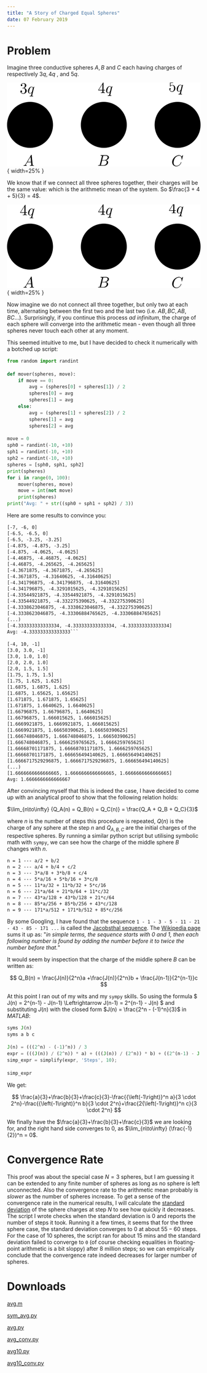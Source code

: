 ```yaml
---
title: "A Story of Charged Equal Spheres"
date: 07 February 2019
---
```


# Problem

Imagine three conductive spheres $A, B$ and $C$ each having charges of respectively $3q, 4q$ , and $5q$.

![](images/ch0.png){ width=25% }


We know that if we connect all three spheres together, their charges will be the same value: which is the arithmetic mean of the system. So $\frac{3 + 4 + 5}{3} = 4$.

![](images/ch1.png){ width=25% }

Now imagine we do not connect all three together, but only two at each time, alternating between the first two and the last two (i.e. $AB, BC, AB, BC ...$). Surprisingly, if you continue this process _ad infinitum_, the charge of each sphere will converge into the arithmetic mean - even though all three spheres never touch each other at any moment.

This seemed intuitive to me, but I have decided to check it numerically with a botched up script:

```python
from random import randint

def mover(spheres, move):
    if move == 0:
        avg = (spheres[0] + spheres[1]) / 2
        spheres[0] = avg
        spheres[1] = avg
    else:
        avg = (spheres[1] + spheres[2]) / 2
        spheres[1] = avg
        spheres[2] = avg

move = 0
sph0 = randint(-10, +10)
sph1 = randint(-10, +10)
sph2 = randint(-10, +10)
spheres = [sph0, sph1, sph2]
print(spheres)
for i in range(0, 100):
    mover(spheres, move)
    move = int(not move)
    print(spheres)
print("Avg: " + str((sph0 + sph1 + sph2) / 3))
```

Here are some results to convince you:

```
[-7, -6, 0]
[-6.5, -6.5, 0]
[-6.5, -3.25, -3.25]
[-4.875, -4.875, -3.25]
[-4.875, -4.0625, -4.0625]
[-4.46875, -4.46875, -4.0625]
[-4.46875, -4.265625, -4.265625]
[-4.3671875, -4.3671875, -4.265625]
[-4.3671875, -4.31640625, -4.31640625]
[-4.341796875, -4.341796875, -4.31640625]
[-4.341796875, -4.3291015625, -4.3291015625]
[-4.33544921875, -4.33544921875, -4.3291015625]
[-4.33544921875, -4.332275390625, -4.332275390625]
[-4.3338623046875, -4.3338623046875, -4.332275390625]
[-4.3338623046875, -4.33306884765625, -4.33306884765625]
(...)
[-4.333333333333334, -4.333333333333334, -4.333333333333334]
Avg: -4.333333333333333```

[-4, 10, -1]
[3.0, 3.0, -1]
[3.0, 1.0, 1.0]
[2.0, 2.0, 1.0]
[2.0, 1.5, 1.5]
[1.75, 1.75, 1.5]
[1.75, 1.625, 1.625]
[1.6875, 1.6875, 1.625]
[1.6875, 1.65625, 1.65625]
[1.671875, 1.671875, 1.65625]
[1.671875, 1.6640625, 1.6640625]
[1.66796875, 1.66796875, 1.6640625]
[1.66796875, 1.666015625, 1.666015625]
[1.6669921875, 1.6669921875, 1.666015625]
[1.6669921875, 1.66650390625, 1.66650390625]
[1.666748046875, 1.666748046875, 1.66650390625]
[1.666748046875, 1.6666259765625, 1.6666259765625]
[1.66668701171875, 1.66668701171875, 1.6666259765625]
[1.66668701171875, 1.666656494140625, 1.666656494140625]
[1.6666717529296875, 1.6666717529296875, 1.666656494140625]
(...)
[1.6666666666666665, 1.6666666666666665, 1.6666666666666665]
Avg: 1.6666666666666667
```

After convincing myself that this is indeed the case, I have decided to come up with an analytical proof to show that the following relation holds:

$\lim_{n\to\infty} {Q_A(n) = Q_B(n) = Q_C(n)} = \frac{Q_A + Q_B + Q_C}{3}$

where $n$ is the number of steps this procedure is repeated, $Q(n)$ is the charge of any sphere at the step $n$ and $Q_{A, B, C}$ are the initial charges of the respective spheres. By running a similar python script but utilising symbolic math with `sympy`, we can see how the charge of the middle sphere $B$ changes with $n$.


```
n = 1 --- a/2 + b/2
n = 2 --- a/4 + b/4 + c/2
n = 3 --- 3*a/8 + 3*b/8 + c/4
n = 4 --- 5*a/16 + 5*b/16 + 3*c/8
n = 5 --- 11*a/32 + 11*b/32 + 5*c/16
n = 6 --- 21*a/64 + 21*b/64 + 11*c/32
n = 7 --- 43*a/128 + 43*b/128 + 21*c/64
n = 8 --- 85*a/256 + 85*b/256 + 43*c/128
n = 9 --- 171*a/512 + 171*b/512 + 85*c/256
```


By some Googling, I have found that the sequence `1 - 1 - 3 - 5 - 11 - 21 - 43 - 85 - 171 ...` is called the [Jacobsthal sequence](https://oeis.org/A001045). The [Wikipedia page](https://en.wikipedia.org/wiki/Jacobsthal_number) sums it up as: "_in simple terms, the sequence starts with 0 and 1, then each following number is found by adding the number before it to twice the number before that._"

It would seem by inspection that the charge of the middle sphere $B$ can be written as:

$$
Q_B(n) = \frac{J(n)}{2^n}a +\frac{J(n)}{2^n}b + \frac{J(n-1)}{2^{n-1}}c
$$

At this point I ran out of my wits and my `sympy` skills. So using the formula $ J(n) = 2^{n-1} - J(n-1) \Leftrightarrow J(n-1) = 2^{n-1} - J(n) $ and substituting $J(n)$ with the closed form $J(n) = \frac{2^n - (-1)^n}{3}$ in _MATLAB_:

```octave
syms J(n)
syms a b c

J(n) = (((2^n) - (-1)^n)) / 3
expr = (((J(n)) / (2^n)) * a) + (((J(n)) / (2^n)) * b) + ((2^(n-1) - J(n)) / (2^(n-1))) * c ;
simp_expr = simplify(expr, 'Steps', 10);

simp_expr
```

We get:

$$
\frac{a}{3}+\frac{b}{3}+\frac{c}{3}-\frac{{\left(-1\right)}^n a}{3 \cdot 2^n}-\frac{{\left(-1\right)}^n b}{3 \cdot 2^n}+\frac{2{\left(-1\right)}^n c}{3 \cdot 2^n}
$$

We finally have the $\frac{a}{3}+\frac{b}{3}+\frac{c}{3}$ we are looking for, and the right hand side converges to $0$, as $\lim_{n\to\infty} (\frac{-1}{2})^n = 0$.

# Convergence Rate

This proof was about the special case $N = 3$ spheres, but I am guessing it can be extended to any finite number of spheres as long as no sphere is left unconnected. Also the convergence rate to the arithmetic mean probably is _slower_ as the number of spheres increase. To get a sense of the convergence rate in the numerical results, I will calculate the [standard deviation](http://mathworld.wolfram.com/StandardDeviation.html) of the sphere charges at step $N$ to see how quickly it decreases. The script I wrote checks when the standard deviation is $0$ and reports the number of steps it took. Running it a few times, it seems that for the three sphere case, the standard deviation converges to $0$ at about $55-60$ steps. For the case of 10 spheres, the script ran for about 15 mins and the standard deviation failed to converge to `0` (of course checking equalities in floating-point arithmetic is a bit sloppy) after 8 million steps; so we can empirically conclude that the convergence rate indeed decreases for larger number of spheres.


# Downloads

[avg.m](files/avg.m)

[sym_avg.py](files/sym_avg.py)

[avg.py](files/avg.py)

[avg_conv.py](files/avg_conv.py)

[avg10.py](files/avg10.py)

[avg10_conv.py](files/avg10_conv.py)

